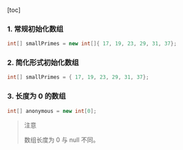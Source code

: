 [toc]

### 1. 常规初始化数组

```java
int[] smallPrimes = new int[]{ 17, 19, 23, 29, 31, 37};
```

### 2. 简化形式初始化数组

```java
int[] smallPrimes = { 17, 19, 23, 29, 31, 37};
```

### 3. 长度为 0 的数组

```java
int[] anonymous = new int[0];
```

> 注意
>
> 数组长度为 0 与 null 不同。